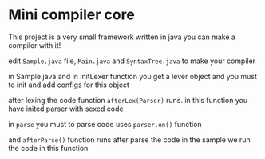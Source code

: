 # Mini compiler core

This project is a very small framework written in java you can make a compiler with it!

edit `Sample.java` file, `Main.java` and `SyntaxTree.java` to make your compiler

in Sample.java and in initLexer function you get a lever object and you must to init and add configs for this object

after lexing the code function `afterLex(Parser)` runs. in this function you have inited parser with sexed code

in `parse` you must to parse code uses `parser.on()` function

and `afterParse()` function runs after parse the code in the sample we run the code in this function
